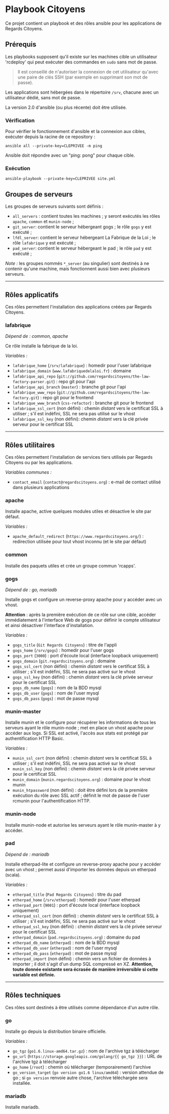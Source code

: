 # Playbook Citoyens

Ce projet contient un playbook et des rôles ansible pour les applications de Regards Citoyens.

## Prérequis

Les playbooks supposent qu'il existe sur les machines cible un utilisateur 'rcdeploy' qui peut exécuter des commandes en `sudo` sans mot de passe.

> Il est conseillé de n'autoriser la connexion de cet utilisateur qu'avec une paire de clés SSH (par exemple en supprimant son mot de passe).

Les applications sont hébergées dans le répertoire `/srv`, chacune avec un utilisateur dédié, sans mot de passe.

La version 2.0 d'ansible (ou plus récente) doit être utilisée.

### Vérification

Pour vérifier le fonctionnement d'ansible et la connexion aux cibles, exécuter depuis la racine de ce repository :

    ansible all --private-key=CLEPRIVEE -m ping

Ansible doit répondre avec un "ping: pong" pour chaque cible.

### Exécution

    ansible-playbook --private-key=CLEPRIVEE site.yml

## Groupes de serveurs

Les groupes de serveurs suivants sont définis :

* `all_servers` : contient toutes les machines ; y seront exécutés les rôles `apache`, `common` et `munin-node` ;
* `git_server`: contient le serveur hébergeant gogs ; le rôle `gogs` y est exécuté ;
* `lfdl_server`: contient le serveur hébergeant La Fabrique de la Loi ; le rôle `lafabrique` y est exécuté ;
* `pad_server`: contient le serveur hébergeant le pad ; le rôle `pad` y est exécuté ;

*Note :* les groupes nommés `*_server` (au singulier) sont destinés à ne contenir qu'une machine, mais fonctionnent aussi bien avec plusieurs serveurs.

---

## Rôles applicatifs

Ces rôles permettent l'installation des applications créées par Regards Citoyens.

### lafabrique

*Dépend de : common, apache*

Ce rôle installe la fabrique de la loi.

*Variables :*

* `lafabrique_home` (`/srv/lafabrique`) : homedir pour l'user lafabrique
* `lafabrique_domain` (`www.lafabriquedelaloi.fr`) : domaine
* `lafabrique_api_repo` (`git://github.com/regardscitoyens/the-law-factory-parser.git`) : repo git pour l'api
* `lafabrique_api_branch` (`master`) : branche git pour l'api
* `lafabrique_www_repo` (`git://github.com/regardscitoyens/the-law-factory.git`) : repo git pour le frontend
* `lafabrique_www_branch` (`css-refactor`) : branche git pour le frontend
* `lafabrique_ssl_cert` (non défini) : chemin *distant* vers le certificat SSL à utiliser ; s'il est indéfini, SSL ne sera pas utilisé sur le vhost
* `lafabrique_ssl_key` (non défini): chemin *distant* vers la clé privée serveur pour le certificat SSL

---

## Rôles utilitaires

Ces rôles permettent l'installation de services tiers utilisés par Regards Citoyens ou par les applications.

*Variables communes :*

* `contact_email` (`contact@regardscitoyens.org`) : e-mail de contact utilisé dans plusieurs applications

### apache

Installe apache, active quelques modules utiles et désactive le site par défaut.

*Variables :*

* `apache_default_redirect` (`https://www.regardscitoyens.org/`) : redirection utilisée pour tout vhost inconnu (et le site par défaut)

### common

Installe des paquets utiles et crée un groupe commun 'rcapps'.

### gogs

*Dépend de : go, mariadb*

Installe gogs et configure un reverse-proxy apache pour y accéder avec un vhost.

**Attention** : après la première exécution de ce rôle sur une cible, accéder immédiatement à l'interface Web de gogs pour définir le compte utilisateur et ainsi désactiver l'interface d'installation.

*Variables :*

* `gogs_title` (`Git Regards Citoyens`) : titre de l'appli
* `gogs_home` (`/srv/gogs`) : homedir pour l'user gogs
* `gogs_port` (`3000`) : port d'écoute local (interface loopback uniquement)
* `gogs_domain` (`git.regardscitoyens.org`) : domaine
* `gogs_ssl_cert` (non défini) : chemin *distant* vers le certificat SSL à utiliser ; s'il est indéfini, SSL ne sera pas activé sur le vhost
* `gogs_ssl_key` (non défini) : chemin *distant* vers la clé privée serveur pour le certificat SSL
* `gogs_db_name` (`gogs`) : nom de la BDD mysql
* `gogs_db_user` (`gogs`) : nom de l'user mysql
* `gogs_db_pass` (`gogs`) : mot de passe mysql

### munin-master

Installe munin et le configure pour récupérer les informations de tous les serveurs ayant le rôle munin-node ; met en place un vhost apache pour accéder aux logs.  Si SSL est activé, l'accès aux stats est protégé par authentification HTTP Basic.

*Variables :*

* `munin_ssl_cert` (non défini) : chemin *distant* vers le certificat SSL à utiliser ; s'il est indéfini, SSL ne sera pas activé sur le vhost
* `munin_ssl_key` (non défini) : chemin *distant* vers la clé privée serveur pour le certificat SSL
* `munin_domain` (`munin.regardscitoyens.org`) : domaine pour le vhost munin
* `munin_htpassword` (non défini) : doit être défini lors de la première exécution du rôle avec SSL actif ; définit le mot de passe de l'user rcmunin pour l'authentification HTTP.

### munin-node

Installe munin-node et autorise les serveurs ayant le rôle munin-master à y accéder.

### pad

*Dépend de : mariadb*

Installe etherpad-lite et configure un reverse-proxy apache pour y accéder avec un vhost ; permet aussi d'importer les données depuis un etherpad (scala).

*Variables :*

* `etherpad_title` (`Pad Regards Citoyens`) : titre du pad
* `etherpad_home` (`/srv/etherpad`) : homedir pour l'user etherpad
* `etherpad_port` (`9001`) : port d'écoute local (interface loopback uniquement)
* `etherpad_ssl_cert` (non défini) : chemin *distant* vers le certificat SSL à utiliser ; s'il est indéfini, SSL ne sera pas activé sur le vhost
* `etherpad_ssl_key` (non défini) : chemin *distant* vers la clé privée serveur pour le certificat SSL
* `etherpad_domain` (`pad.regardscitoyens.org`) : domaine du pad
* `etherpad_db_name` (`etherpad`) : nom de la BDD mysql
* `etherpad_db_user` (`etherpad`) : nom de l'user mysql
* `etherpad_db_pass` (`etherpad`) : mot de passe mysql
* `etherpad_import` (non défini) : chemin vers un fichier de données à importer ; il doit s'agit d'un dump SQL compressé en XZ. **Attention, toute donnée existante sera écrasée de manière irréversible si cette variable est définie.**

---

## Rôles techniques

Ces rôles sont destinés à être utilisés comme dépendance d'un autre rôle.

### go

Installe go depuis la distribution binaire officielle.

*Variables :*

* `go_tgz` (`go1.6.linux-amd64.tar.gz`) : nom de l'archive tgz à télécharger
* `go_url` (`https://storage.googleapis.com/golang/{{ go_tgz }}`) : URL de l'archive tgz à télécharger
* `go_home` (`/root`) : chemin où télécharger (temporairement) l'archive
* `go_version_target` (`go version go1.6 linux/amd64`) : version attendue de go ; si `go version` renvoie autre chose, l'archive téléchargée sera installée.

### mariadb

Installe mariadb.
